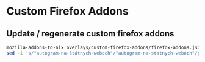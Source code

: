 # Custom Firefox Addons

## Update / regenerate custom firefox addons

```sh
mozilla-addons-to-nix overlays/custom-firefox-addons/firefox-addons.json overlays/custom-firefox-addons/default.nix
sed -i 's/"autogram-na-štátnych-weboch"/"autogram-na-statnych-weboch"/g' overlays/custom-firefox-addons/default.nix
```
